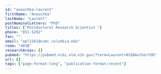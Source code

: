 ```yaml
---
id: "anouchka-laurent"
firstName: "Anouchka"
lastName: "Laurent"
postNominalLetters: "PhD"
titles: ["Postdoctoral Research Scientist "]
phone: "851-5292"
fax: ""
email: "apl2161@cumc.columbia.edu"
room: "401B"
researchAreas: []
pubmed: "https://pubmed.ncbi.nlm.nih.gov/?term=Laurent+A%5BAuthor%5D"
url: []
tags: ["page-format:long", "publication-format:recent"]
---
```

